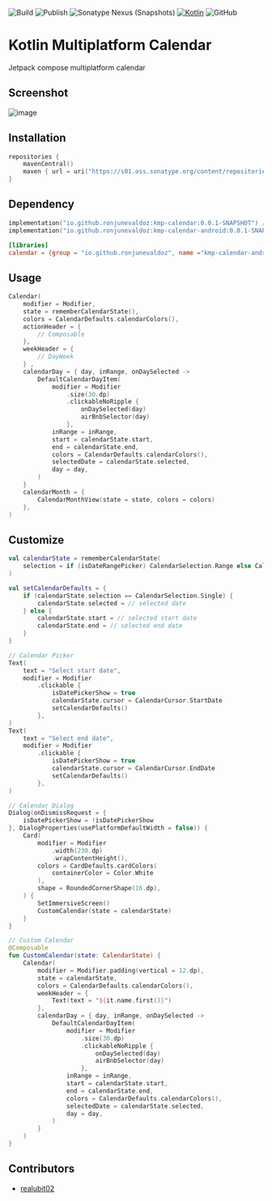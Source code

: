 
![Build](https://github.com/ronjunevaldoz/KMPCalendar/actions/workflows/gradle.yml/badge.svg)
![Publish](https://github.com/ronjunevaldoz/KMPCalendar/actions/workflows/deploy.yml/badge.svg)
![Sonatype Nexus (Snapshots)](https://img.shields.io/nexus/s/io.github.ronjunevaldoz/kmp-calendar?server=https%3A%2F%2Fs01.oss.sonatype.org)
[![Kotlin](https://img.shields.io/badge/kotlin-1.9.20-blue.svg?logo=kotlin)](http://kotlinlang.org)
![GitHub](https://img.shields.io/github/license/ronjunevaldoz/KMPCalendar)

# Kotlin Multiplatform Calendar

Jetpack compose multiplatform calendar

## Screenshot
![image](https://github.com/ronjunevaldoz/KMPCalendar/assets/4947998/edc63524-4d26-4ecf-afac-4eedc97debfa)

## Installation
```kotlin
repositories { 
    mavenCentral()
    maven { url = uri("https://s01.oss.sonatype.org/content/repositories/snapshots") }
}
```
## Dependency
```kotlin
implementation("io.github.ronjunevaldoz:kmp-calendar:0.0.1-SNAPSHOT") // common library
implementation("io.github.ronjunevaldoz:kmp-calendar-android:0.0.1-SNAPSHOT") // android library
```
```toml
[libraries]
calendar = {group = "io.github.ronjunevaldoz", name ="kmp-calendar-android", version.ref ="calendar"}
```
## Usage
```kotlin
Calendar(
    modifier = Modifier,
    state = rememberCalendarState(),
    colors = CalendarDefaults.calendarColors(),
    actionHeader = {  
        // Composable 
    },
    weekHeader = {   
        // DayWeek 
    } ,
    calendarDay = { day, inRange, onDaySelected ->
        DefaultCalendarDayItem(
            modifier = Modifier
                .size(30.dp)
                .clickableNoRipple {
                    onDaySelected(day)
                    airBnbSelector(day)
                },
            inRange = inRange,
            start = calendarState.start,
            end = calendarState.end,
            colors = CalendarDefaults.calendarColors(),
            selectedDate = calendarState.selected,
            day = day,
        )
    }
    calendarMonth = {
        CalendarMonthView(state = state, colors = colors)
    }, 
)
```
## Customize
```kotlin
val calendarState = rememberCalendarState(
    selection = if (isDateRangePicker) CalendarSelection.Range else CalendarSelection.Single,
)

val setCalendarDefaults = {
    if (calendarState.selection == CalendarSelection.Single) {
        calendarState.selected = // selected date 
    } else {
        calendarState.start = // selected start date 
        calendarState.end = // selected end date
    }
}

// Calendar Picker
Text(
    text = "Select start date",
    modifier = Modifier
        .clickable { 
            isDatePickerShow = true
            calendarState.cursor = CalendarCursor.StartDate
            setCalendarDefaults()
        }, 
)
Text(
    text = "Select end date",
    modifier = Modifier
        .clickable { 
            isDatePickerShow = true
            calendarState.cursor = CalendarCursor.EndDate
            setCalendarDefaults()
        }, 
)

// Calendar Dialog
Dialog(onDismissRequest = {
    isDatePickerShow = !isDatePickerShow
}, DialogProperties(usePlatformDefaultWidth = false)) {
    Card(
        modifier = Modifier
            .width(230.dp)
            .wrapContentHeight(),
        colors = CardDefaults.cardColors(
            containerColor = Color.White
        ),
        shape = RoundedCornerShape(16.dp),
    ) {
        SetImmersiveScreen()
        CustomCalendar(state = calendarState)
    }
}

// Custom Calendar
@Composable
fun CustomCalendar(state: CalendarState) {
    Calendar(
        modifier = Modifier.padding(vertical = 12.dp),
        state = calendarState,
        colors = CalendarDefaults.calendarColors(),
        weekHeader = {
            Text(text = "${it.name.first()}")
        },
        calendarDay = { day, inRange, onDaySelected ->
            DefaultCalendarDayItem(
                modifier = Modifier
                    .size(30.dp)
                    .clickableNoRipple {
                        onDaySelected(day)
                        airBnbSelector(day)
                    },
                inRange = inRange,
                start = calendarState.start,
                end = calendarState.end,
                colors = CalendarDefaults.calendarColors(),
                selectedDate = calendarState.selected,
                day = day,
            )
        }
    )
}
```
## Contributors
- [realubit02](https://github.com/realubit02)
